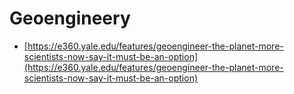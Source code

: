 # Geoengineery

* [https://e360.yale.edu/features/geoengineer-the-planet-more-scientists-now-say-it-must-be-an-option](https://e360.yale.edu/features/geoengineer-the-planet-more-scientists-now-say-it-must-be-an-option)

